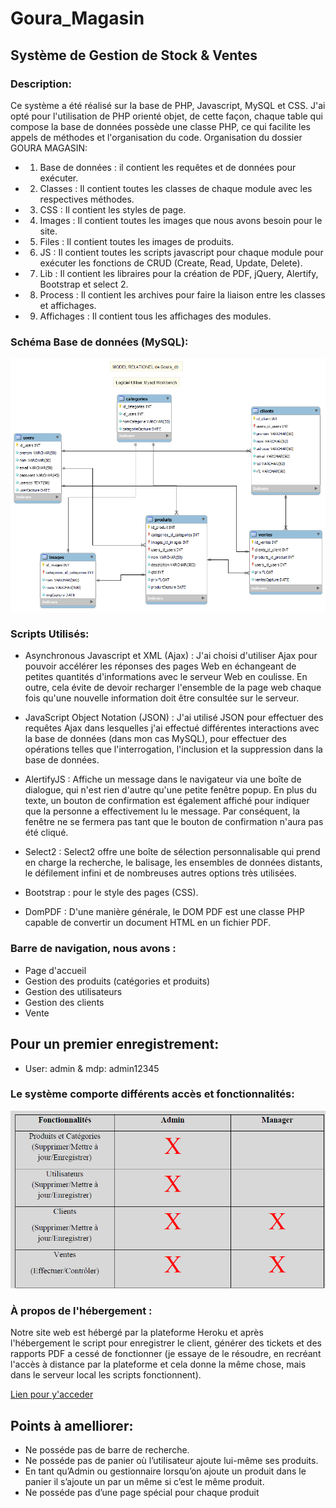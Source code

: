 # Goura_Magasin
## Système de Gestion de Stock & Ventes
### Description:
Ce système a été réalisé sur la base de PHP, Javascript, MySQL et CSS.
J'ai opté pour l'utilisation de PHP orienté objet, de cette façon, chaque table qui compose la base de données possède une classe PHP, ce qui facilite les appels de méthodes et l'organisation du code.
Organisation du dossier GOURA MAGASIN:

- 1. Base de données : il contient les requêtes et de données pour exécuter.

- 2. Classes : Il contient toutes les classes de chaque module avec les respectives méthodes.

- 3. CSS : Il contient les styles de page.

- 4. Images : Il contient toutes les images que nous avons besoin pour le site.

- 5. Files : Il contient toutes les images de produits.

- 6. JS : Il contient toutes les scripts javascript pour chaque module pour exécuter les fonctions de CRUD (Create, Read, Update, Delete).

- 7. Lib : Il contient les libraires pour la création de PDF, jQuery, Alertify, Bootstrap et select 2.

- 8. Process : Il contient les archives pour faire la liaison entre les classes et affichages.

- 9. Affichages : Il contient tous les affichages des modules.

### Schéma Base de données (MySQL):
![Alt_text](Shema_Base_de_Donnee.png)

### Scripts Utilisés:
- Asynchronous Javascript et XML (Ajax) :
J'ai choisi d'utiliser Ajax pour pouvoir accélérer les réponses des pages Web en échangeant de petites quantités d'informations avec le serveur Web en coulisse. En outre, cela évite de devoir recharger l'ensemble de la page web chaque fois qu'une nouvelle information doit être consultée sur le serveur.

- JavaScript Object Notation (JSON) :
J'ai utilisé JSON pour effectuer des requêtes Ajax dans lesquelles j'ai effectué différentes interactions avec la base de données (dans mon cas MySQL), pour effectuer des opérations telles que l'interrogation, l'inclusion et la suppression dans la base de données.

- AlertifyJS :
Affiche un message dans le navigateur via une boîte de dialogue, qui n'est rien d'autre qu'une petite fenêtre popup. En plus du texte, un bouton de confirmation est également affiché pour indiquer que la personne a effectivement lu le message. Par conséquent, la fenêtre ne se fermera pas tant que le bouton de confirmation n'aura pas été cliqué.

- Select2 :
Select2 offre une boîte de sélection personnalisable qui prend en charge la recherche, le balisage, les ensembles de données distants, le défilement infini et de nombreuses autres options très utilisées.

- Bootstrap :
pour le style des pages (CSS).

- DomPDF :
D'une manière générale, le DOM PDF est une classe PHP capable de convertir un document HTML en un fichier PDF.

### Barre de navigation, nous avons :
- Page d'accueil
- Gestion des produits (catégories et produits)
- Gestion des utilisateurs
- Gestion des clients
- Vente

## Pour un premier enregistrement:
- User: admin & mdp: admin12345


### Le système comporte différents accès et fonctionnalités:
![Alt_text](fonc.png)

### À propos de l'hébergement :
Notre site web est hébergé par la plateforme Heroku et après l'hébergement le script pour enregistrer le client, générer des tickets et des rapports PDF a cessé de fonctionner (je essaye de le résoudre, en recréant l'accès à distance par la plateforme et cela donne la même chose, mais dans le serveur local les scripts fonctionnent).

[Lien pour y'acceder](https://goura-magasin-9669892ff581.herokuapp.com)

## Points à amelliorer:
- Ne posséde pas de barre de recherche.
- Ne posséde pas de panier où l’utilisateur ajoute lui-même ses produits.
- En tant qu’Admin ou gestionnaire lorsqu’on ajoute un produit dans le panier il s’ajoute un par un même si c’est le même produit.
- Ne posséde pas d’une page spécial pour chaque produit
